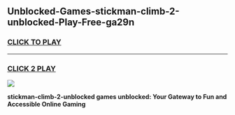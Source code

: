 
## Unblocked-Games-stickman-climb-2-unblocked-Play-Free-ga29n
<h3>
<a href="https://premium76.site?title=stickman-climb-2-unblocked&ref=18A1">CLICK TO PLAY</a></h3>
<hr>

<h3>
<a href="https://premium76.site?title=stickman-climb-2-unblocked&ref=18A1">CLICK 2 PLAY</a>
  
</h3>

<a href="https://premium76.site?title=stickman-climb-2-unblocked&ref=18A1"><img src="https://clearcache.store/games.png"></a>


**stickman-climb-2-unblocked games unblocked: Your Gateway to Fun and Accessible Online Gaming**
